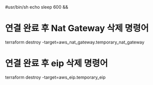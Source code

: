 #usr/bin/sh
echo sleep 600 && 

# 연결 완료 후 Nat Gateway 삭제 명령어 
terraform destroy -target=aws_nat_gateway.temporary_nat_gateway

# 연결 완료 후 eip 삭제 명령어
terraform destroy -target=aws_eip.temporary_eip
